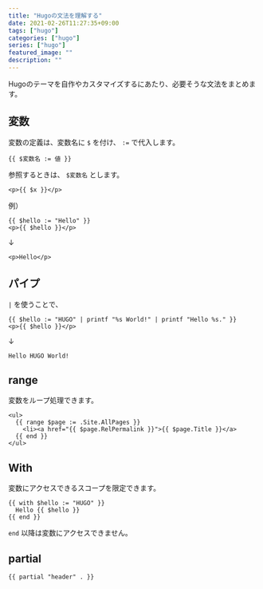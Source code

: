 ```yaml
---
title: "Hugoの文法を理解する"
date: 2021-02-26T11:27:35+09:00
tags: ["hugo"]
categories: ["hugo"]
series: ["hugo"]
featured_image: ""
description: ""
---
```

Hugoのテーマを自作やカスタマイズするにあたり、必要そうな文法をまとめます。

## 変数
変数の定義は、変数名に `$` を付け、 `:=` で代入します。
```
{{ $変数名 := 値 }}
```

参照するときは、 `$変数名` とします。
```
<p>{{ $x }}</p>
```

例）
```
{{ $hello := "Hello" }}
<p>{{ $hello }}</p>
```
↓
```
<p>Hello</p>
```

## パイプ
`|` を使うことで、

```
{{ $hello := "HUGO" | printf "%s World!" | printf "Hello %s." }}
<p>{{ $hello }}</p>
```
↓
```
Hello HUGO World!
```

## range
変数をループ処理できます。
```
<ul>
  {{ range $page := .Site.AllPages }}
    <li><a href="{{ $page.RelPermalink }}">{{ $page.Title }}</a>
  {{ end }}
</ul>
```

## With
変数にアクセスできるスコープを限定できます。
```
{{ with $hello := "HUGO" }}
  Hello {{ $hello }}
{{ end }}
```
`end` 以降は変数にアクセスできません。


## partial
```
{{ partial "header" . }}
```